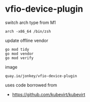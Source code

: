 # vfio-device-plugin

switch arch type from M1  
```
arch -x86_64 /bin/zsh
```

update offline vendor  
```
go mod tidy
go mod vendor
go mod verify
```

image
```
quay.io/jonkey/vfio-device-plugin
```

uses code borrowed from 
- https://github.com/kubevirt/kubevirt

